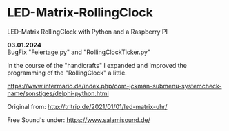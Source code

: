 # LED-Matrix-RollingClock
LED-Matrix RollingClock with Python and a Raspberry PI

**03.01.2024** <br>
BugFix "Feiertage.py" and "RollingClockTicker.py" <br>

In the course of the "handicrafts" I expanded and improved
the programming of the "RollingClock" a little.

https://www.intermario.de/index.php/com-jckman-submenu-systemcheck-name/sonstiges/delphi-python.html

Original from: http://tritrip.de/2021/01/01/led-matrix-uhr/

Free Sound's under:
https://www.salamisound.de/
